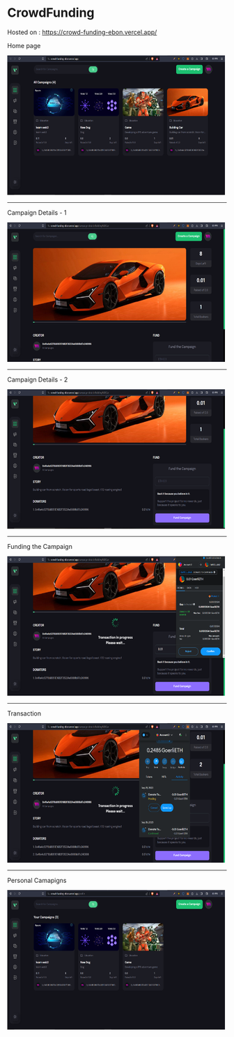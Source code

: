 # CrowdFunding

Hosted on : https://crowd-funding-ebon.vercel.app/

<div style={{display: flex; flexDirection: column; justifyContent: start; marginBottom: 20}}>
  <p style={{fontWeight: bold; fontSize: 18px; marginBottom: 5}}>Home page</p>
  <img src = "https://raw.githubusercontent.com/Akash-Behara/hostAssets/main/crowdF_1.PNG" width=500 height=320 alt="campaigns home page"/>
</div>

<hr />

<div style={{display: flex; flexDirection: column; justifyContent: start}}>
  <p>Campaign Details - 1</p>
  <img src = "https://raw.githubusercontent.com/Akash-Behara/hostAssets/main/crowdF_2.PNG" width=500 height=320 alt="campaigns home page"/>
</div>

<hr />

<div style={{display: flex; flexDirection: column; justifyContent: start}}>
  <p>Campaign Details - 2</p>
  <img src = "https://raw.githubusercontent.com/Akash-Behara/hostAssets/main/crowdF_3.PNG" width=500 height=320 alt="campaigns home page"/>
</div>

<hr />

<div style={{display: flex; flexDirection: column; justifyContent: start}}>
  <p>Funding the Campaign</p>
  <img src = "https://raw.githubusercontent.com/Akash-Behara/hostAssets/main/crowdF_4.PNG" width=500 height=320 alt="campaigns home page"/>
</div>

<hr />

<div style={{display: flex; flexDirection: column; justifyContent: start}}>
  <p>Transaction</p>
  <img src = "https://raw.githubusercontent.com/Akash-Behara/hostAssets/main/crowdF_5.PNG" width=500 height=320 alt="campaigns home page"/>
</div>

<hr />

<div style={{display: flex; flexDirection: column; justifyContent: start}}>
  <p>Personal Camapigns</p>
  <img src = "https://raw.githubusercontent.com/Akash-Behara/hostAssets/main/crowdF_6.PNG" width=500 height=320 alt="campaigns home page"/>
</div>
